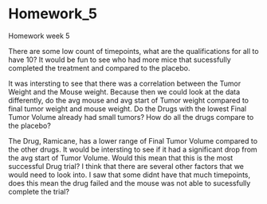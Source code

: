 # Homework_5
Homework week 5

There are some low count of timepoints, what are the qualifications for all to have 10? It would be fun to see who had more mice that sucessfully completed the treatment and compared to the placebo.

It was intersting to see that there was a correlation between the Tumor Weight and the Mouse weight. Because then we could look at the data differently, do the avg mouse and avg start of Tumor weight compared to final tumor weight and mouse weight. Do the Drugs with the lowest Final Tumor Volume already had small tumors? How do all the drugs compare to the placebo?

The Drug, Ramicane, has a lower range of Final Tumor Volume compared to the other drugs. It would be intersting to see if it had a significant drop from the avg start of Tumor Volume. Would this mean that this is the most successful Drug trial? I think that there are several other factors that we would need to look into. I saw that some didnt have that much timepoints, does this mean the drug failed and the mouse was not able to sucessfully complete the trial?

